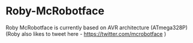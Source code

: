 # Roby-McRobotface
Roby McRobotface is currently based on AVR architecture (ATmega328P) (Roby also likes to tweet here - https://twitter.com/mcrobotface )
